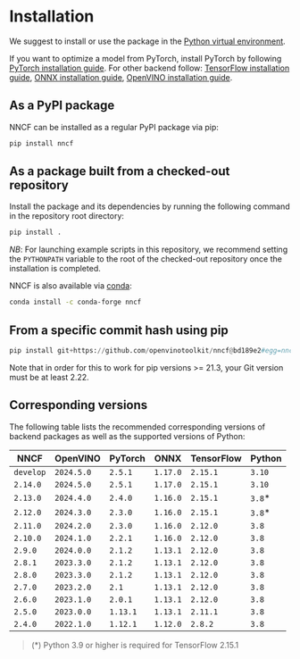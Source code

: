 # Installation

We suggest to install or use the package in the [Python virtual environment](https://docs.python.org/3/tutorial/venv.html).

If you want to optimize a model from PyTorch, install PyTorch by following [PyTorch installation guide](https://pytorch.org/get-started/locally/#start-locally). For other backend follow: [TensorFlow installation guide](https://www.tensorflow.org/install/), [ONNX installation guide](https://onnxruntime.ai/docs/install/), [OpenVINO installation guide](https://docs.openvino.ai/latest/openvino_docs_install_guides_overview.html).

## As a PyPI package

NNCF can be installed as a regular PyPI package via pip:

```bash
pip install nncf
```

## As a package built from a checked-out repository

Install the package and its dependencies by running the following command in the repository root directory:

```bash
pip install .
```

_NB_: For launching example scripts in this repository, we recommend setting the `PYTHONPATH` variable to the root of the checked-out repository once the installation is completed.

NNCF is also available via [conda](https://anaconda.org/conda-forge/nncf):

```bash
conda install -c conda-forge nncf
```

## From a specific commit hash using pip

```python
pip install git+https://github.com/openvinotoolkit/nncf@bd189e2#egg=nncf
```

Note that in order for this to work for pip versions >= 21.3, your Git version must be at least 2.22.

## Corresponding versions

The following table lists the recommended corresponding versions of backend packages
as well as the supported versions of Python:

| NNCF      | OpenVINO   | PyTorch  | ONNX     | TensorFlow | Python |
|-----------|------------|----------|----------|------------|--------|
| `develop` | `2024.5.0` | `2.5.1`  | `1.17.0` | `2.15.1`   | `3.10` |
| `2.14.0`  | `2024.5.0` | `2.5.1`  | `1.17.0` | `2.15.1`   | `3.10` |
| `2.13.0`  | `2024.4.0` | `2.4.0`  | `1.16.0` | `2.15.1`   | `3.8`* |
| `2.12.0`  | `2024.3.0` | `2.3.0`  | `1.16.0` | `2.15.1`   | `3.8`* |
| `2.11.0`  | `2024.2.0` | `2.3.0`  | `1.16.0` | `2.12.0`   | `3.8`  |
| `2.10.0`  | `2024.1.0` | `2.2.1`  | `1.16.0` | `2.12.0`   | `3.8`  |
| `2.9.0`   | `2024.0.0` | `2.1.2`  | `1.13.1` | `2.12.0`   | `3.8`  |
| `2.8.1`   | `2023.3.0` | `2.1.2`  | `1.13.1` | `2.12.0`   | `3.8`  |
| `2.8.0`   | `2023.3.0` | `2.1.2`  | `1.13.1` | `2.12.0`   | `3.8`  |
| `2.7.0`   | `2023.2.0` | `2.1`    | `1.13.1` | `2.12.0`   | `3.8`  |
| `2.6.0`   | `2023.1.0` | `2.0.1`  | `1.13.1` | `2.12.0`   | `3.8`  |
| `2.5.0`   | `2023.0.0` | `1.13.1` | `1.13.1` | `2.11.1`   | `3.8`  |
| `2.4.0`   | `2022.1.0` | `1.12.1` | `1.12.0` | `2.8.2`    | `3.8`  |

> (*) Python 3.9 or higher is required for TensorFlow 2.15.1
